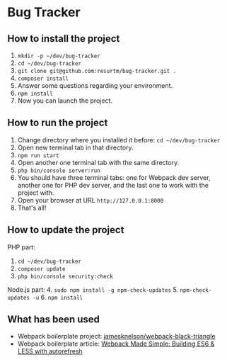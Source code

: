 Bug Tracker
===========

How to install the project
--------------------------

1. `mkdir -p ~/dev/bug-tracker`
2. `cd ~/dev/bug-tracker`
3. `git clone git@github.com:resurtm/bug-tracker.git .`
4. `composer install`
5. Answer some questions regarding your environment.
6. `npm install`
7. Now you can launch the project.

How to run the project
----------------------

1. Change directory where you installed it before: `cd ~/dev/bug-tracker`
2. Open new terminal tab in that directory.
3. `npm run start`
4. Open another one terminal tab with the same directory.
5. `php bin/console server:run`
6. You should have three terminal tabs: one for Webpack dev server, another one for PHP dev server, and the last one to work with the project with.
7. Open your browser at URL `http://127.0.0.1:8000`
8. That's all!

How to update the project
-------------------------

PHP part:
1. `cd ~/dev/bug-tracker`
2. `composer update`
3. `php bin/console security:check`

Node.js part:
4. `sudo npm install -g npm-check-updates`
5. `npm-check-updates -u`
6. `npm install`

What has been used
------------------

* Webpack boilerplate project:
[jamesknelson/webpack-black-triangle](https://github.com/jamesknelson/webpack-black-triangle)
* Webpack boilerplate article:
[Webpack Made Simple: Building ES6 & LESS with autorefresh](http://jamesknelson.com/webpack-made-simple-build-es6-less-with-autorefresh-in-26-lines/)
